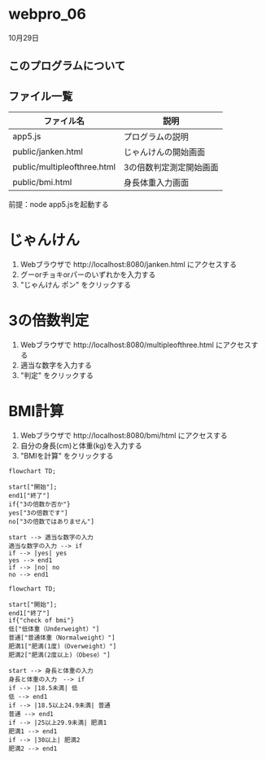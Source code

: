 # webpro_06
10月29日
## このプログラムについて

## ファイル一覧 
   ファイル名 | 説明
-|-
app5.js | プログラムの説明
public/janken.html | じゃんけんの開始画面
public/multipleofthree.html | 3の倍数判定測定開始画面 
public/bmi.html | 身長体重入力画面

前提：node app5.jsを起動する

# じゃんけん
1. Webブラウザで http://localhost:8080/janken.html にアクセスする
2. グーorチョキorパーのいずれかを入力する
3. "じゃんけん ポン" をクリックする

# 3の倍数判定
1. Webブラウザで http://localhost:8080/multipleofthree.html にアクセスする
2. 適当な数字を入力する
3. "判定" をクリックする

# BMI計算
1. Webブラウザで http://localhost:8080/bmi/html にアクセスする
2. 自分の身長(cm)と体重(kg)を入力する
3. "BMIを計算" をクリックする <!--もう一度計算をクリックすると3の倍数判定プログラムに移動しています．対処方法を模索したのですが，原因を発見することができませんでした．-->

```mermaid
flowchart TD;

start["開始"];
end1["終了"]
if{"3の倍数か否か"}
yes["3の倍数です"]
no["3の倍数ではありません"]

start --> 適当な数字の入力
適当な数字の入力 --> if
if --> |yes| yes
yes --> end1
if --> |no| no
no --> end1
```

```mermaid
flowchart TD;

start["開始"];
end1["終了"]
if{"check of bmi"}
低["低体重（Underweight）"]
普通["普通体重（Normalweight）"]
肥満1["肥満(1度)（Overweight）"]
肥満2["肥満(2度以上)（Obese）"]

start --> 身長と体重の入力
身長と体重の入力　--> if
if --> |18.5未満| 低
低 --> end1
if --> |18.5以上24.9未満| 普通
普通 --> end1
if --> |25以上29.9未満| 肥満1
肥満1 --> end1
if --> |30以上| 肥満2
肥満2 --> end1
```

